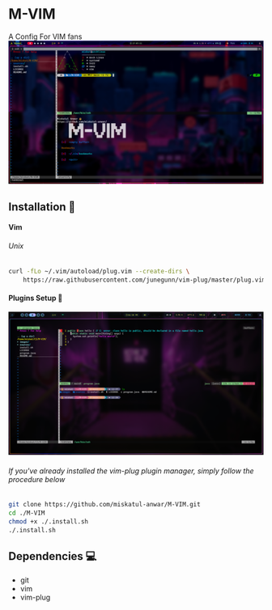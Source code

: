 # M-VIM

A Config For VIM fans
![image](images/mvim.png)

## Installation 🚀

#### Vim

###### Unix

```sh
curl -fLo ~/.vim/autoload/plug.vim --create-dirs \
    https://raw.githubusercontent.com/junegunn/vim-plug/master/plug.vim
```

#### Plugins Setup 🤖

![image](images/p2.png)

###### If you've already installed the vim-plug plugin manager, simply follow the procedure below

```bash
git clone https://github.com/miskatul-anwar/M-VIM.git
cd ./M-VIM
chmod +x ./.install.sh
./.install.sh
```

## Dependencies 💻

- git
- vim
- vim-plug
